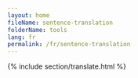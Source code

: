```yaml
---
layout: home
fileName: sentence-translation
folderName: tools
lang: fr
permalink: /fr/sentence-translation
---
```

{% include section/translate.html %}
